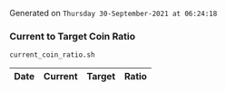 Generated on `Thursday 30-September-2021 at 06:24:18`

### Current to Target Coin Ratio
`current_coin_ratio.sh`

Date|Current|Target|Ratio
---|---|---|---
